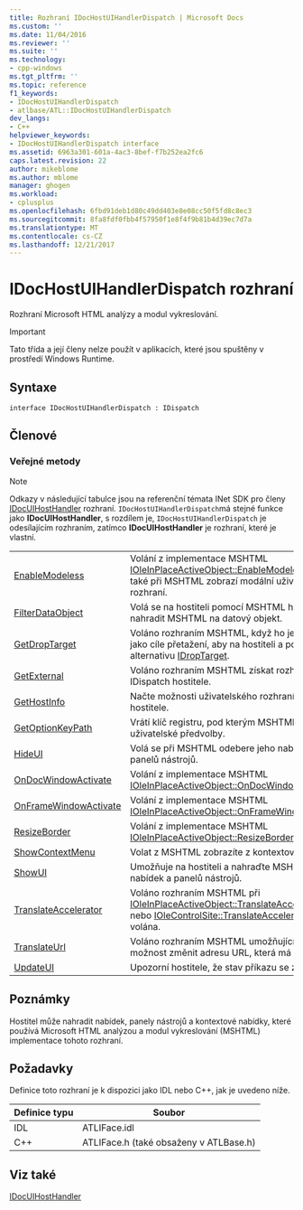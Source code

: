 ```yaml
---
title: Rozhraní IDocHostUIHandlerDispatch | Microsoft Docs
ms.custom: ''
ms.date: 11/04/2016
ms.reviewer: ''
ms.suite: ''
ms.technology:
- cpp-windows
ms.tgt_pltfrm: ''
ms.topic: reference
f1_keywords:
- IDocHostUIHandlerDispatch
- atlbase/ATL::IDocHostUIHandlerDispatch
dev_langs:
- C++
helpviewer_keywords:
- IDocHostUIHandlerDispatch interface
ms.assetid: 6963a301-601a-4ac3-8bef-f7b252ea2fc6
caps.latest.revision: 22
author: mikeblome
ms.author: mblome
manager: ghogen
ms.workload:
- cplusplus
ms.openlocfilehash: 6fbd91deb1d80c49dd403e8e08cc50f5fd8c8ec3
ms.sourcegitcommit: 8fa8fdf0fbb4f57950f1e8f4f9b81b4d39ec7d7a
ms.translationtype: MT
ms.contentlocale: cs-CZ
ms.lasthandoff: 12/21/2017
---
```

# <a name="idochostuihandlerdispatch-interface"></a>IDocHostUIHandlerDispatch rozhraní
Rozhraní Microsoft HTML analýzy a modul vykreslování.  
  
> [!IMPORTANT]
>  Tato třída a její členy nelze použít v aplikacích, které jsou spuštěny v prostředí Windows Runtime.  
  
## <a name="syntax"></a>Syntaxe  
  
```
interface IDocHostUIHandlerDispatch : IDispatch
```  
  
## <a name="members"></a>Členové  
  
### <a name="public-methods"></a>Veřejné metody  
  
> [!NOTE]
>  Odkazy v následující tabulce jsou na referenční témata INet SDK pro členy [IDocUIHostHandler](https://msdn.microsoft.com/library/aa753260.aspx) rozhraní. `IDocHostUIHandlerDispatch`má stejné funkce jako **IDocUIHostHandler**, s rozdílem je, `IDocHostUIHandlerDispatch` je odesílajícím rozhraním, zatímco **IDocUIHostHandler** je rozhraní, které je vlastní.  
  
|||  
|-|-|  
|[EnableModeless](https://msdn.microsoft.com/library/aa753253.aspx)|Volání z implementace MSHTML [IOleInPlaceActiveObject::EnableModeless](http://msdn.microsoft.com/library/windows/desktop/ms680115). Volá se také při MSHTML zobrazí modální uživatelského rozhraní.|  
|[FilterDataObject](https://msdn.microsoft.com/library/aa753254.aspx)|Volá se na hostiteli pomocí MSHTML hostiteli nahradit MSHTML na datový objekt.|  
|[GetDropTarget](https://msdn.microsoft.com/library/aa753255.aspx)|Voláno rozhraním MSHTML, když ho je používán jako cíle přetažení, aby na hostiteli a poté zadejte alternativu [IDropTarget](http://msdn.microsoft.com/library/windows/desktop/ms679679).|  
|[GetExternal](https://msdn.microsoft.com/library/aa753256.aspx)|Voláno rozhraním MSHTML získat rozhraní IDispatch hostitele.|  
|[GetHostInfo](https://msdn.microsoft.com/library/aa753257.aspx)|Načte možnosti uživatelského rozhraní MSHTML hostitele.|  
|[GetOptionKeyPath](https://msdn.microsoft.com/library/aa753258.aspx)|Vrátí klíč registru, pod kterým MSHTML ukládá uživatelské předvolby.|  
|[HideUI](https://msdn.microsoft.com/library/aa753259.aspx)|Volá se při MSHTML odebere jeho nabídek a panelů nástrojů.|  
|[OnDocWindowActivate](https://msdn.microsoft.com/library/aa753261.aspx)|Volání z implementace MSHTML [IOleInPlaceActiveObject::OnDocWindowActivate](http://msdn.microsoft.com/library/windows/desktop/ms687281).|  
|[OnFrameWindowActivate](https://msdn.microsoft.com/library/aa753262.aspx)|Volání z implementace MSHTML [IOleInPlaceActiveObject::OnFrameWindowActivate](http://msdn.microsoft.com/library/windows/desktop/ms683969).|  
|[ResizeBorder](https://msdn.microsoft.com/library/aa753263.aspx)|Volání z implementace MSHTML [IOleInPlaceActiveObject::ResizeBorder](http://msdn.microsoft.com/library/windows/desktop/ms680053).|  
|[ShowContextMenu](https://msdn.microsoft.com/library/aa753264.aspx)|Volat z MSHTML zobrazíte z kontextové nabídky.|  
|[ShowUI](https://msdn.microsoft.com/library/aa753265.aspx)|Umožňuje na hostiteli a nahraďte MSHTML nabídek a panelů nástrojů.|  
|[TranslateAccelerator](https://msdn.microsoft.com/library/aa753266.aspx)|Voláno rozhraním MSHTML při [IOleInPlaceActiveObject::TranslateAccelerator](http://msdn.microsoft.com/library/windows/desktop/ms693360) nebo [IOleControlSite::TranslateAccelerator](http://msdn.microsoft.com/library/windows/desktop/ms693756) je volána.|  
|[TranslateUrl](https://msdn.microsoft.com/library/aa753267.aspx)|Voláno rozhraním MSHTML umožňující hostitele možnost změnit adresu URL, která má být načten.|  
|[UpdateUI](https://msdn.microsoft.com/library/aa753268.aspx)|Upozorní hostitele, že stav příkazu se změnil.|  
  
## <a name="remarks"></a>Poznámky  
 Hostitel může nahradit nabídek, panely nástrojů a kontextové nabídky, které používá Microsoft HTML analýzou a modul vykreslování (MSHTML) implementace tohoto rozhraní.  
  
## <a name="requirements"></a>Požadavky  
 Definice toto rozhraní je k dispozici jako IDL nebo C++, jak je uvedeno níže.  
  
|Definice typu|Soubor|  
|---------------------|----------|  
|IDL|ATLIFace.idl|  
|C++|ATLIFace.h (také obsaženy v ATLBase.h)|  
  
## <a name="see-also"></a>Viz také  
 [IDocUIHostHandler](https://msdn.microsoft.com/library/aa753260.aspx)









